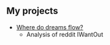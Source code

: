 ## My projects 

- [Where do dreams flow?](https://rouenlee29.github.io/reddit-iwantout)
    - Analysis of reddit IWantOut

